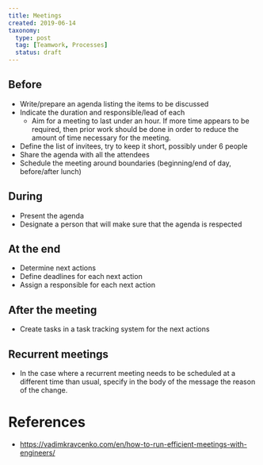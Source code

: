 ```yaml
---
title: Meetings
created: 2019-06-14
taxonomy:
  type: post
  tag: [Teamwork, Processes]
  status: draft
---
```


## Before
* Write/prepare an agenda listing the items to be discussed
* Indicate the duration and responsible/lead of each
	* Aim for a meeting to last under an hour. If more time appears to be required, then prior work should be done in order to reduce the amount of time necessary for the meeting.
* Define the list of invitees, try to keep it short, possibly under 6 people
* Share the agenda with all the attendees
* Schedule the meeting around boundaries (beginning/end of day, before/after lunch)

## During
* Present the agenda
* Designate a person that will make sure that the agenda is respected

## At the end
* Determine next actions
* Define deadlines for each next action
* Assign a responsible for each next action

## After the meeting
* Create tasks in a task tracking system for the next actions

## Recurrent meetings
* In the case where a recurrent meeting needs to be scheduled at a different time than usual, specify in the body of the message the reason of the change.

# References
* https://vadimkravcenko.com/en/how-to-run-efficient-meetings-with-engineers/
